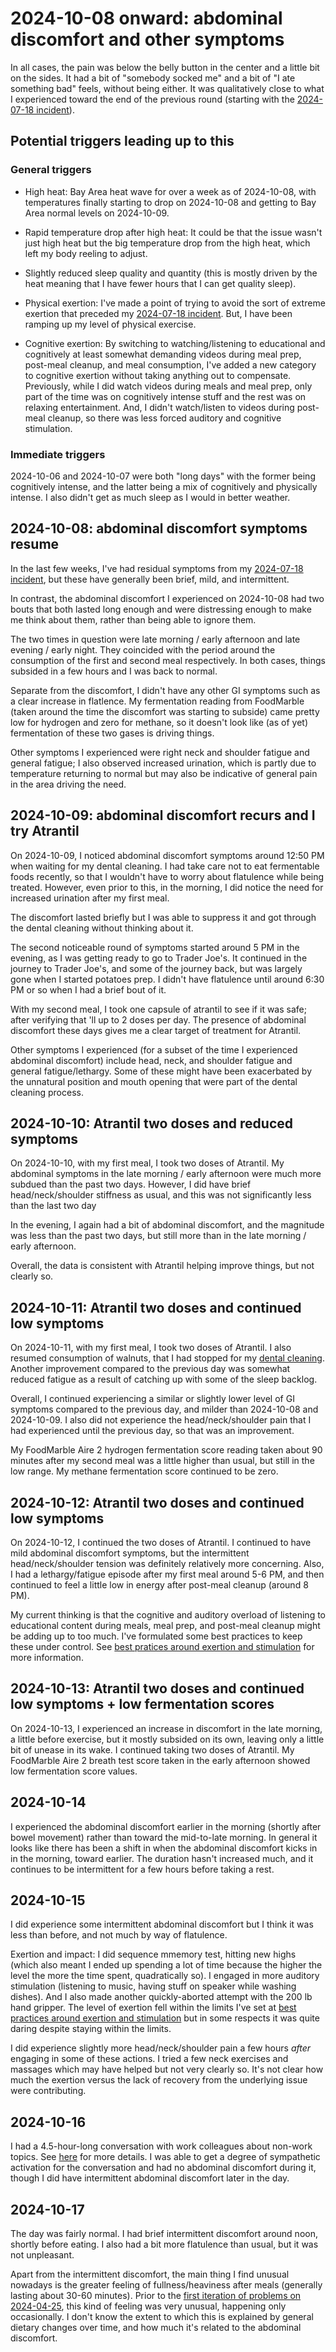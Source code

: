 # 2024-10-08 onward: abdominal discomfort and other symptoms

In all cases, the pain was below the belly button in the center and a
little bit on the sides. It had a bit of "somebody socked me" and a
bit of "I ate something bad" feels, without being either. It was
qualitatively close to what I experienced toward the end of the
previous round (starting with the [2024-07-18
incident](2024-07-18-excessive-morning-activity-and-abdominal-pain-in-the-afternoon.md)).

## Potential triggers leading up to this

### General triggers

* High heat: Bay Area heat wave for over a week as of 2024-10-08, with
  temperatures finally starting to drop on 2024-10-08 and getting to
  Bay Area normal levels on 2024-10-09.

* Rapid temperature drop after high heat: It could be that the issue
  wasn't just high heat but the big temperature drop from the high
  heat, which left my body reeling to adjust.

* Slightly reduced sleep quality and quantity (this is mostly driven
  by the heat meaning that I have fewer hours that I can get quality
  sleep).

* Physical exertion: I've made a point of trying to avoid the sort of
  extreme exertion that preceded my [2024-07-18
  incident](2024-07-18-excessive-morning-activity-and-abdominal-pain-in-the-afternoon.md). But,
  I have been ramping up my level of physical exercise.

* Cognitive exertion: By switching to watching/listening to
  educational and cognitively at least somewhat demanding videos
  during meal prep, post-meal cleanup, and meal consumption, I've
  added a new category to cognitive exertion without taking anything
  out to compensate. Previously, while I did watch videos during meals
  and meal prep, only part of the time was on cognitively intense
  stuff and the rest was on relaxing entertainment. And, I didn't
  watch/listen to videos during post-meal cleanup, so there was less
  forced auditory and cognitive stimulation.

### Immediate triggers

2024-10-06 and 2024-10-07 were both "long days" with the former being
cognitively intense, and the latter being a mix of cognitively and
physically intense. I also didn't get as much sleep as I would in
better weather.

## 2024-10-08: abdominal discomfort symptoms resume

In the last few weeks, I've had residual symptoms from my [2024-07-18
  incident](2024-07-18-excessive-morning-activity-and-abdominal-pain-in-the-afternoon.md), but these have generally been brief, mild, and intermittent.

In contrast, the abdominal discomfort I experienced on 2024-10-08 had
two bouts that both lasted long enough and were distressing enough to
make me think about them, rather than being able to ignore them.

The two times in question were late morning / early afternoon and late
evening / early night. They coincided with the period around the
consumption of the first and second meal respectively. In both cases,
things subsided in a few hours and I was back to normal.

Separate from the discomfort, I didn't have any other GI symptoms such
as a clear increase in flatlence. My fermentation reading from
FoodMarble (taken around the time the discomfort was starting to
subside) came pretty low for hydrogen and zero for methane, so it
doesn't look like (as of yet) fermentation of these two gases is
driving things.

Other symptoms I experienced were right neck and shoulder fatigue and
general fatigue; I also observed increased urination, which is partly
due to temperature returning to normal but may also be indicative of
general pain in the area driving the need.

## 2024-10-09: abdominal discomfort recurs and I try Atrantil

On 2024-10-09, I noticed abdominal discomfort symptoms around 12:50 PM
when waiting for my dental cleaning. I had take care not to eat
fermentable foods recently, so that I wouldn't have to worry about
flatulence while being treated. However, even prior to this, in the
morning, I did notice the need for increased urination after my first
meal.

The discomfort lasted briefly but I was able to suppress it and got
through the dental cleaning without thinking about it.

The second noticeable round of symptoms started around 5 PM in the
evening, as I was getting ready to go to Trader Joe's. It continued in
the journey to Trader Joe's, and some of the journey back, but was
largely gone when I started potatoes prep. I didn't have flatulence
until around 6:30 PM or so when I had a brief bout of it.

With my second meal, I took one capsule of atrantil to see if it was
safe; after verifying that 'll up to 2 doses per day. The presence of
abdominal discomfort these days gives me a clear target of treatment
for Atrantil.

Other symptoms I experienced (for a subset of the time I experienced
abdominal discomfort) include head, neck, and shoulder fatigue and
general fatigue/lethargy. Some of these might have been exacerbated by
the unnatural position and mouth opening that were part of the dental
cleaning process.

## 2024-10-10: Atrantil two doses and reduced symptoms

On 2024-10-10, with my first meal, I took two doses of Atrantil. My
abdominal symptoms in the late morning / early afternoon were much
more subdued than the past two days. However, I did have brief
head/neck/shoulder stiffness as usual, and this was not significantly
less than the last two day

In the evening, I again had a bit of abdominal discomfort, and the
magnitude was less than the past two days, but still more than in the
late morning / early afternoon.

Overall, the data is consistent with Atrantil helping improve things,
but not clearly so.

## 2024-10-11: Atrantil two doses and continued low symptoms

On 2024-10-11, with my first meal, I took two doses of Atrantil. I
also resumed consumption of walnuts, that I had stopped for my [dental
cleaning](2024-10-09-dental-cleaning.md). Another improvement compared
to the previous day was somewhat reduced fatigue as a result of
catching up with some of the sleep backlog.

Overall, I continued experiencing a similar or slightly lower level of
GI symptoms compared to the previous day, and milder than 2024-10-08
and 2024-10-09. I also did not experience the head/neck/shoulder pain
that I had experienced until the previous day, so that was an
improvement.

My FoodMarble Aire 2 hydrogen fermentation score reading taken about
90 minutes after my second meal was a little higher than usual, but
still in the low range. My methane fermentation score continued to be
zero.

## 2024-10-12: Atrantil two doses and continued low symptoms

On 2024-10-12, I continued the two doses of Atrantil. I continued to
have mild abdominal discomfort symptoms, but the intermittent
head/neck/shoulder tension was definitely relatively more
concerning. Also, I had a lethargy/fatigue episode after my first meal
around 5-6 PM, and then continued to feel a little low in energy after
post-meal cleanup (around 8 PM).

My current thinking is that the cognitive and auditory overload of
listening to educational content during meals, meal prep, and
post-meal cleanup might be adding up to too much. I've formulated some
best practices to keep these under control. See [best pratices around
exertion and
stimulation](../../best-practices/best-practies-around-exertion-and-stimulation.md)
for more information.

## 2024-10-13: Atrantil two doses and continued low symptoms + low fermentation scores

On 2024-10-13, I experienced an increase in discomfort in the late
morning, a little before exercise, but it mostly subsided on its own,
leaving only a little bit of unease in its wake. I continued taking
two doses of Atrantil. My FoodMarble Aire 2 breath test score taken in
the early afternoon showed low fermentation score values.

## 2024-10-14

I experienced the abdominal discomfort earlier in the morning (shortly
after bowel movement) rather than toward the mid-to-late morning. In
general it looks like there has been a shift in when the abdominal
discomfort kicks in in the morning, toward earlier. The duration
hasn't increased much, and it continues to be intermittent for a few
hours before taking a rest.

## 2024-10-15

I did experience some intermittent abdominal discomfort but I think it
was less than before, and not much by way of flatulence.

Exertion and impact: I did sequence mmemory test, hitting new highs
(which also meant I ended up spending a lot of time because the higher
the level the more the time spent, quadratically so). I engaged in
more auditory stimulation (listening to music, having stuff on speaker
while washing dishes). And I also made another quickly-aborted attempt
with the 200 lb hand gripper. The level of exertion fell within the
limits I've set at [best practices around exertion and
stimulation](../best-practices/best-practices-around-exertion-and-stimulation.md)
but in some respects it was quite daring despite staying within the
limits.

I did experience slightly more head/neck/shoulder pain a few hours
*after* engaging in some of these actions. I tried a few neck
exercises and massages which may have helped but not very clearly
so. It's not clear how much the exertion versus the lack of recovery
from the underlying issue were contributing.

## 2024-10-16

I had a 4.5-hour-long conversation with work colleagues about non-work
topics. See
[here](2024-10-16-extended-conversation-and-delay-in-meal.md) for more
details. I was able to get a degree of sympathetic activation for the
conversation and had no abdominal discomfort during it, though I did
have intermittent abdominal discomfort later in the day.

## 2024-10-17

The day was fairly normal. I had brief intermittent discomfort around noon,
shortly before eating. I also had a bit more flatulence than usual,
but it was not unpleasant.

Apart from the intermittent discomfort, the main thing I find unusual
nowadays is the greater feeling of fullness/heaviness after meals
(generally lasting about 30-60 minutes). Prior to the [first iteration
of problems on 2024-04-25](2024-04-25-abdominal-pain.md), this kind of
feeling was very unusual, happening only occasionally. I don't know
the extent to which this is explained by general dietary changes over
time, and how much it's related to the abdominal discomfort.
